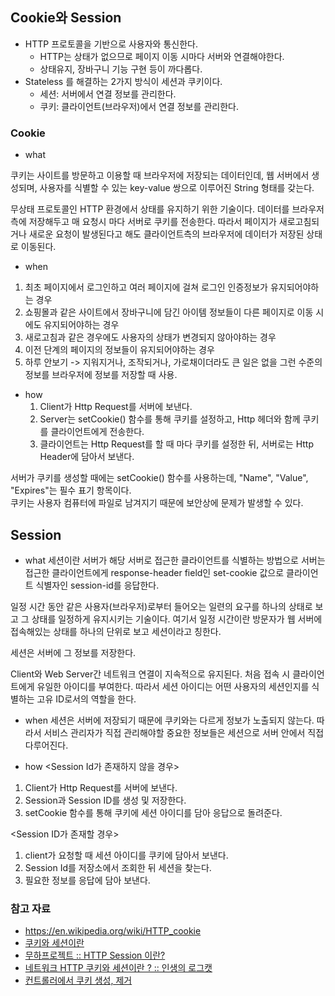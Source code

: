 ## Cookie와 Session

* HTTP 프로토콜을 기반으로 사용자와 통신한다.  
    * HTTP는 상태가 없으므로 페이지 이동 시마다 서버와 연결해야한다.  
    * 상태유지, 장바구니 기능 구현 등이 까다롭다.  
* Stateless 를 해결하는 2가지 방식이 세션과 쿠키이다.  
    * 세션: 서버에서 연결 정보를 관리한다.  
    * 쿠키: 클라이언트(브라우저)에서 연결 정보를 관리한다.  


### Cookie
* what

쿠키는 사이트를 방문하고 이용할 때 브라우저에 저장되는 데이터인데, 웹 서버에서 생성되며, 사용자를 식별할 수 있는 key-value 쌍으로 이루어진 String 형태를 갖는다.

무상태 프로토콜인 HTTP 환경에서 상태를 유지하기 위한 기술이다. 데이터를 브라우저 측에 저장해두고 매 요청시 마다 서버로 쿠키를 전송한다. 따라서 페이지가 새로고침되거나 새로운 요청이 발생된다고 해도 클라이언트측의 브라우저에 데이터가 저장된 상태로 이동된다.

* when  
1. 최초 페이지에서 로그인하고 여러 페이지에 걸쳐 로그인 인증정보가 유지되어야하는 경우
2. 쇼핑몰과 같은 사이트에서 장바구니에 담긴 아이템 정보들이 다른 페이지로 이동 시에도 유지되어야하는 경우
3. 새로고침과 같은 경우에도 사용자의 상태가 변경되지 않아야하는 경우
4. 이전 단계의 페이지의 정보들이 유지되어야하는 경우
5. 하루 안보기
   -> 지워지거나, 조작되거나, 가로채이더라도 큰 일은 없을 그런 수준의 정보를 브라우저에 정보를 저장할 때 사용.

* how  
    1. Client가 Http Request를 서버에 보낸다.
    2. Server는 setCookie() 함수를 통해 쿠키를 설정하고, Http 헤더와 함께 쿠키를 클라이언트에게 전송한다.
    3. 클라이언트는 Http Request를 할 때 마다 쿠키를 설정한 뒤, 서버로는 Http Header에 담아서 보낸다.
    
서버가 쿠키를 생성할 때에는 setCookie() 함수를 사용하는데, "Name", "Value", "Expires"는 필수 표기 항목이다.  
쿠키는 사용자 컴퓨터에 파일로 남겨지기 때문에 보안상에 문제가 발생할 수 있다.

## Session
* what
  세션이란 서버가 해당 서버로 접근한 클라이언트를 식별하는 방법으로 서버는 접근한 클라이언트에게 response-header field인 set-cookie 값으로 클라이언트 식별자인 session-id를 응답한다.

일정 시간 동안 같은 사용자(브라우저)로부터 들어오는 일련의 요구를 하나의 상태로 보고 그 상태를 일정하게 유지시키는 기술이다. 여기서 일정 시간이란 방문자가 웹 서버에 접속해있는 상태를 하나의 단위로 보고 세션이라고 칭한다.

세션은 서버에 그 정보를 저장한다.

Client와 Web Server간 네트워크 연결이 지속적으로 유지된다. 처음 접속 시 클라이언트에게 유일한 아이디를 부여한다.
따라서 세션 아이디는 어떤 사용자의 세션인지를 식별하는 고유 ID로서의 역할을 한다.


* when
  세션은 서버에 저장되기 때문에 쿠키와는 다르게 정보가 노출되지 않는다. 따라서 서비스 관리자가 직접 관리해야할 중요한 정보들은 세션으로 서버 안에서 직접 다루어진다.

* how
<Session Id가 존재하지 않을 경우>
1. Client가 Http Request를 서버에 보낸다.
2. Session과 Session ID를 생성 및 저장한다.
3. setCookie 함수를 통해 쿠키에 세션 아이디를 담아 응답으로 돌려준다.

<Session ID가 존재할 경우>
1. client가 요청할 때 세션 아이디를 쿠키에 담아서 보낸다.
2. Session Id를 저장소에서 조회한 뒤 세션을 찾는다.
3. 필요한 정보를 응답에 담아 보낸다.

### 참고 자료
* https://en.wikipedia.org/wiki/HTTP_cookie
* [쿠키와 세션이란](https://juyoung-1008.tistory.com/2)
* [무하프로젝트 :: HTTP Session 이란?](https://mohwaproject.tistory.com/entry/HTTP-Session-%EC%9D%B4%EB%9E%80)
* [네트워크 HTTP 쿠키와 세션이란 ? :: 인생의 로그캣](https://noahlogs.tistory.com/38)
* [컨트롤러에서 쿠키 생성, 제거](https://kingle1024.tistory.com/94)